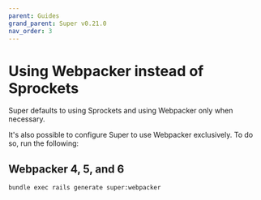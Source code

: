 ```yaml
---
parent: Guides
grand_parent: Super v0.21.0
nav_order: 3
---
```

# Using Webpacker instead of Sprockets

Super defaults to using Sprockets and using Webpacker only when necessary.

It's also possible to configure Super to use Webpacker exclusively. To do so,
run the following:

## Webpacker 4, 5, and 6

```bash
bundle exec rails generate super:webpacker
```

